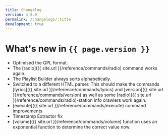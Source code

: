 ```yaml
---
title: Changelog
version: 4.5.0
permalink: /changelogs/:title
development: true
---
```


# What's new in `{{ page.version }}`
- Optimised the GPL format.
- The [radio]({{ site.url }}/reference/commands/radio) command works again.
- The Playlist Builder always sorts alphabetically.
- Switched to a different HTML parser. This should make the commands [lyrics]({{ site.url }}/reference/commands/lyrics) and [version]({{ site.url }}/reference/commands/version) as well as some [radio]({{ site.url }}/reference/commands/radio)-station info crawlers work again.
- [execute]({{ site.url }}/reference/commands/execute) command improvements
- Timestamp Extractor fix
- [volume]({{ site.url }}/reference/commands/volume) function uses an exponential function to determine the correct value now.
